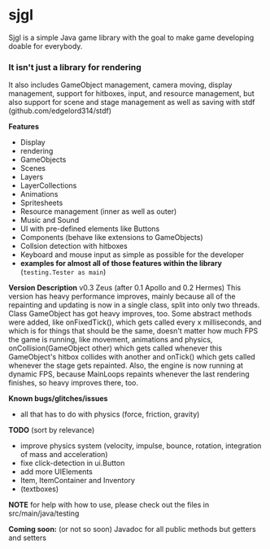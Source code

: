 # sjgl

Sjgl is a simple Java game library with the goal
to make game developing doable for everybody. 

### It isn't just a library for rendering
It also includes GameObject management, camera moving,
display management, support for hitboxes, input, and 
resource management, but also support for scene and 
stage management as well as saving with 
stdf (github.com/edgelord314/stdf)

**Features**
- Display
- rendering
- GameObjects
- Scenes
- Layers
- LayerCollections
- Animations
- Spritesheets
- Resource management (inner as well as outer)
- Music and Sound
- UI with pre-defined elements like Buttons
- Components (behave like extensions to GameObjects)
- Collsion detection with hitboxes
- Keyboard and mouse input as simple as possible for the developer
- **examples for almost all of those features within the library** (``` testing.Tester as main ```)

**Version Description** v0.3 Zeus (after 0.1 Apollo and 0.2 Hermes) This version has heavy performance improves, mainly because all of the repainting and updating is now in a single class, split into only two threads. Class GameObject has got heavy improves, too. Some abstract methods were added, like onFixedTick(), which gets called every x milliseconds, and which is for things that should be the same, doesn't matter how much FPS the game is running, like movement, animations and physics, onCollision(GameObject other) which gets called whenever this GameObject's hitbox collides with another and onTick() which gets called whenever the stage gets repainted.
Also, the engine is now running at dynamic FPS, because MainLoops repaints whenever the last rendering finishes, so heavy improves there, too.  

**Known bugs/glitches/issues**
- all that has to do with physics (force, friction, gravity)

**TODO** (sort by relevance)
- improve physics system (velocity, impulse, bounce, rotation, integration of mass and acceleration)
- fixe click-detection in ui.Button
- add more UIElements
- Item, ItemContainer and Inventory
- (textboxes)

**NOTE** for help with how to use, please check out the files in 
src/main/java/testing

**Coming soon:** (or not so soon) Javadoc for all public methods but getters and setters
